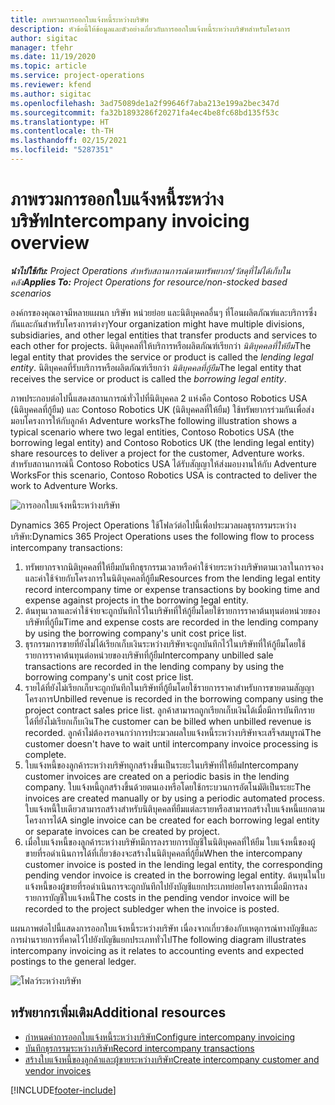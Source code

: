 ```yaml
---
title: ภาพรวมการออกใบแจ้งหนี้ระหว่างบริษัท
description: หัวข้อนี้ให้ข้อมูลและตัวอย่างเกี่ยวกับการออกใบแจ้งหนี้ระหว่างบริษัทสำหรับโครงการ
author: sigitac
manager: tfehr
ms.date: 11/19/2020
ms.topic: article
ms.service: project-operations
ms.reviewer: kfend
ms.author: sigitac
ms.openlocfilehash: 3ad75089de1a2f99646f7aba213e199a2bec347d
ms.sourcegitcommit: fa32b1893286f20271fa4ec4be8fc68bd135f53c
ms.translationtype: HT
ms.contentlocale: th-TH
ms.lasthandoff: 02/15/2021
ms.locfileid: "5287351"
---
```

# <a name="intercompany-invoicing-overview"></a><span data-ttu-id="52241-103">ภาพรวมการออกใบแจ้งหนี้ระหว่างบริษัท</span><span class="sxs-lookup"><span data-stu-id="52241-103">Intercompany invoicing overview</span></span>

<span data-ttu-id="52241-104">_**นำไปใช้กับ:** Project Operations สำหรับสถานการณ์ตามทรัพยากร/วัสดุที่ไม่ได้เก็บในคลัง_</span><span class="sxs-lookup"><span data-stu-id="52241-104">_**Applies To:** Project Operations for resource/non-stocked based scenarios_</span></span>

<span data-ttu-id="52241-105">องค์กรของคุณอาจมีหลายแผนก บริษัท หน่วยย่อย และนิติบุคคลอื่นๆ ที่โอนผลิตภัณฑ์และบริการซึ่งกันและกันสำหรับโครงการต่างๆ</span><span class="sxs-lookup"><span data-stu-id="52241-105">Your organization might have multiple divisions, subsidiaries, and other legal entities that transfer products and services to each other for projects.</span></span> <span data-ttu-id="52241-106">นิติบุคคลที่ให้บริการหรือผลิตภัณฑ์เรียกว่า *นิติบุคคลที่ให้ยืม*</span><span class="sxs-lookup"><span data-stu-id="52241-106">The legal entity that provides the service or product is called the *lending legal entity*.</span></span> <span data-ttu-id="52241-107">นิติบุคคลที่รับบริการหรือผลิตภัณฑ์เรียกว่า *นิติบุคคลที่กู้ยืม*</span><span class="sxs-lookup"><span data-stu-id="52241-107">The legal entity that receives the service or product is called the *borrowing legal entity*.</span></span>

<span data-ttu-id="52241-108">ภาพประกอบต่อไปนี้แสดงสถานการณ์ทั่วไปที่นิติบุคคล 2 แห่งคือ Contoso Robotics USA (นิติบุคคลที่กู้ยืม) และ Contoso Robotics UK (นิติบุคคลที่ให้ยืม) ใช้ทรัพยากรร่วมกันเพื่อส่งมอบโครงการให้กับลูกค้า Adventure works</span><span class="sxs-lookup"><span data-stu-id="52241-108">The following illustration shows a typical scenario where two legal entities, Contoso Robotics USA (the borrowing legal entity) and Contoso Robotics UK (the lending legal entity) share resources to deliver a project for the customer, Adventure works.</span></span> <span data-ttu-id="52241-109">สำหรับสถานการณ์นี้ Contoso Robotics USA ได้รับสัญญาให้ส่งมอบงานให้กับ Adventure Works</span><span class="sxs-lookup"><span data-stu-id="52241-109">For this scenario, Contoso Robotics USA is contracted to deliver the work to Adventure Works.</span></span>

![การออกใบแจ้งหนี้ระหว่างบริษัท](./media/IntercompanyScenario.png) 

<span data-ttu-id="52241-111">Dynamics 365 Project Operations ใช้โฟลว์ต่อไปนี้เพื่อประมวลผลธุรกรรมระหว่างบริษัท:</span><span class="sxs-lookup"><span data-stu-id="52241-111">Dynamics 365 Project Operations uses the following flow to process intercompany transactions:</span></span>

1. <span data-ttu-id="52241-112">ทรัพยากรจากนิติบุคคลที่ให้ยืมบันทึกธุรกรรมเวลาหรือค่าใช้จ่ายระหว่างบริษัทตามเวลาในการจองและค่าใช้จ่ายกับโครงการในนิติบุคคลที่กู้ยืม</span><span class="sxs-lookup"><span data-stu-id="52241-112">Resources from the lending legal entity record intercompany time or expense transactions by booking time and expense against projects in the borrowing legal entity.</span></span>
2. <span data-ttu-id="52241-113">ต้นทุนเวลาและค่าใช้จ่ายจะถูกบันทึกไว้ในบริษัทที่ให้กู้ยืมโดยใช้รายการราคาต้นทุนต่อหน่วยของบริษัทที่กู้ยืม</span><span class="sxs-lookup"><span data-stu-id="52241-113">Time and expense costs are recorded in the lending company by using the borrowing company's unit cost price list.</span></span>
3. <span data-ttu-id="52241-114">ธุรกรรมการขายที่ยังไม่ได้เรียกเก็บเงินระหว่างบริษัทจะถูกบันทึกไว้ในบริษัทที่ให้กู้ยืมโดยใช้รายการราคาต้นทุนต่อหน่วยของบริษัทที่กู้ยืม</span><span class="sxs-lookup"><span data-stu-id="52241-114">Intercompany unbilled sale transactions are recorded in the lending company by using the borrowing company's unit cost price list.</span></span>
4. <span data-ttu-id="52241-115">รายได้ที่ยังไม่เรียกเก็บจะถูกบันทึกในบริษัทที่กู้ยืมโดยใช้รายการราคาสำหรับการขายตามสัญญาโครงการ</span><span class="sxs-lookup"><span data-stu-id="52241-115">Unbilled revenue is recorded in the borrowing company using the project contract sales price list.</span></span> <span data-ttu-id="52241-116">ลูกค้าสามารถถูกเรียกเก็บเงินได้เมื่อมีการบันทึกรายได้ที่ยังไม่เรียกเก็บเงิน</span><span class="sxs-lookup"><span data-stu-id="52241-116">The customer can be billed when unbilled revenue is recorded.</span></span> <span data-ttu-id="52241-117">ลูกค้าไม่ต้องรอจนกว่าการประมวลผลใบแจ้งหนี้ระหว่างบริษัทจะเสร็จสมบูรณ์</span><span class="sxs-lookup"><span data-stu-id="52241-117">The customer doesn't have to wait until intercompany invoice processing is complete.</span></span>
5. <span data-ttu-id="52241-118">ใบแจ้งหนี้ของลูกค้าระหว่างบริษัทถูกสร้างขึ้นเป็นระยะในบริษัทที่ให้ยืม</span><span class="sxs-lookup"><span data-stu-id="52241-118">Intercompany customer invoices are created on a periodic basis in the lending company.</span></span> <span data-ttu-id="52241-119">ใบแจ้งหนี้ถูกสร้างขึ้นด้วยตนเองหรือโดยใช้กระบวนการอัตโนมัติเป็นระยะ</span><span class="sxs-lookup"><span data-stu-id="52241-119">The invoices are created manually or by using a periodic automated process.</span></span> <span data-ttu-id="52241-120">ใบแจ้งหนี้ใบเดียวสามารถสร้างสำหรับนิติบุคคลที่ยืมแต่ละรายหรือสามารถสร้างใบแจ้งหนี้แยกตามโครงการได้</span><span class="sxs-lookup"><span data-stu-id="52241-120">A single invoice can be created for each borrowing legal entity or separate invoices can be created by project.</span></span>
6. <span data-ttu-id="52241-121">เมื่อใบแจ้งหนี้ของลูกค้าระหว่างบริษัทมีการลงรายการบัญชีในนิติบุคคลที่ให้ยืม ใบแจ้งหนี้ของผู้ขายที่รอดำเนินการได้ที่เกี่ยวข้องจะสร้างในนิติบุคคลที่กู้ยืม</span><span class="sxs-lookup"><span data-stu-id="52241-121">When the intercompany customer invoice is posted in the lending legal entity, the corresponding pending vendor invoice is created in the borrowing legal entity.</span></span> <span data-ttu-id="52241-122">ต้นทุนในใบแจ้งหนี้ของผู้ขายที่รอดำเนินการจะถูกบันทึกไปยังบัญชีแยกประเภทย่อยโครงการเมื่อมีการลงรายการบัญชีใบแจ้งหนี้</span><span class="sxs-lookup"><span data-stu-id="52241-122">The costs in the pending vendor invoice will be recorded to the project subledger when the invoice is posted.</span></span>

<span data-ttu-id="52241-123">แผนภาพต่อไปนี้แสดงการออกใบแจ้งหนี้ระหว่างบริษัท เนื่องจากเกี่ยวข้องกับเหตุการณ์ทางบัญชีและการผ่านรายการที่คาดไว้ไปยังบัญชีแยกประเภททั่วไป</span><span class="sxs-lookup"><span data-stu-id="52241-123">The following diagram illustrates intercompany invoicing as it relates to accounting events and expected postings to the general ledger.</span></span>

![โฟลว์ระหว่างบริษัท](./media/IntercompanyFlow.png)

## <a name="additional-resources"></a><span data-ttu-id="52241-125">ทรัพยากรเพิ่มเติม</span><span class="sxs-lookup"><span data-stu-id="52241-125">Additional resources</span></span>

- [<span data-ttu-id="52241-126">กำหนดค่าการออกใบแจ้งหนี้ระหว่างบริษัท</span><span class="sxs-lookup"><span data-stu-id="52241-126">Configure intercompany invoicing</span></span>](configure-intercompany-invoicing.md)
- [<span data-ttu-id="52241-127">บันทึกธุรกรรมระหว่างบริษัท</span><span class="sxs-lookup"><span data-stu-id="52241-127">Record intercompany transactions</span></span>](create-intercompany-transactions.md)
- [<span data-ttu-id="52241-128">สร้างใบแจ้งหนี้ของลูกค้าและผู้ขายระหว่างบริษัท</span><span class="sxs-lookup"><span data-stu-id="52241-128">Create intercompany customer and vendor invoices</span></span>](create-intercompany-customer-vendor-invoices.md)


[!INCLUDE[footer-include](../includes/footer-banner.md)]